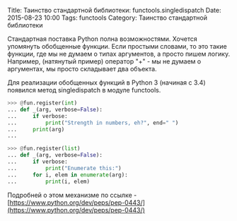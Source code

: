 Title: Таинство стандартной библиотеки:  functools.singledispatch
Date: 2015-08-23 10:00
Tags: functools
Category: Таинство стандартной библиотеки


Стандартная поставка Python полна возможностями. 
Хочется упомянуть обобщенные функции. Если простыми словами, то это такие функции, где мы не думаем о типах аргументов, а просто пишем логику.  Например, (натянутый пример) оператор "+" - мы не думаем о аргументах, мы просто складывает два объекта.

Для реализации обобщенных функций в Python 3 (начиная с 3.4) появился метод singledispatch в модуле functools.

```python
>>> @fun.register(int)
... def _(arg, verbose=False):
...     if verbose:
...         print("Strength in numbers, eh?", end=" ")
...     print(arg)
...

>>> @fun.register(list)
... def _(arg, verbose=False):
...     if verbose:
...         print("Enumerate this:")
...     for i, elem in enumerate(arg):
...         print(i, elem)
```

Подробней о этом механизме по ссылке - [https://www.python.org/dev/peps/pep-0443/](https://www.python.org/dev/peps/pep-0443/)
